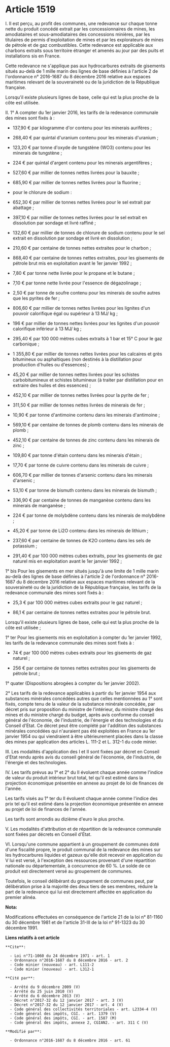 # Article 1519

I. Il est perçu, au profit des communes, une redevance sur chaque tonne nette du produit concédé extrait par les
concessionnaires de mines, les amodiataires et sous-amodiataires des concessions minières, par les titulaires de permis
d'exploitation de mines et par les explorateurs de mines de pétrole et de gaz combustibles. Cette redevance est applicable
aux charbons extraits sous territoire étranger et amenés au jour par des puits et installations sis en France. 

Cette redevance ne s'applique pas aux hydrocarbures extraits de gisements situés au-delà de 1 mille marin des lignes de base
définies à l'article 2 de l'ordonnance n° 2016-1687 du 8 décembre 2016 relative aux espaces maritimes relevant de la
souveraineté ou de la juridiction de la République française. 

Lorsqu'il existe plusieurs lignes de base, celle qui est la plus proche de la côte est utilisée. 

II. 1° A compter du 1er janvier 2016, les tarifs de la redevance communale des mines sont fixés à :

- 137,90 € par kilogramme d'or contenu pour les minerais aurifères ;

- 268,40 € par quintal d'uranium contenu pour les minerais d'uranium ;

- 123,20 € par tonne d'oxyde de tungstène (WO3) contenu pour les minerais de tungstène ;

- 224 € par quintal d'argent contenu pour les minerais argentifères ;

- 527,60 € par millier de tonnes nettes livrées pour la bauxite ;

- 685,90 € par millier de tonnes nettes livrées pour la fluorine ;

- pour le chlorure de sodium :

- 652,30 € par millier de tonnes nettes livrées pour le sel extrait par abattage ;

- 397,10 € par millier de tonnes nettes livrées pour le sel extrait en dissolution par sondage et livré raffiné ;

- 132,60 € par millier de tonnes de chlorure de sodium contenu pour le sel extrait en dissolution par sondage et livré en
dissolution ;

- 210,60 € par centaine de tonnes nettes extraites pour le charbon ;

- 868,40 € par centaine de tonnes nettes extraites, pour les gisements de pétrole brut mis en exploitation avant le 1er
janvier 1992 ;

- 7,80 € par tonne nette livrée pour le propane et le butane ;

- 7,10 € par tonne nette livrée pour l'essence de dégazolinage ;

- 2,50 € par tonne de soufre contenu pour les minerais de soufre autres que les pyrites de fer ;

- 806,60 € par millier de tonnes nettes livrées pour les lignites d'un pouvoir calorifique égal ou supérieur à 13 MJ/ kg ;

- 196 € par millier de tonnes nettes livrées pour les lignites d'un pouvoir calorifique inférieur à 13 MJ/ kg ;

- 295,40 € par 100 000 mètres cubes extraits à 1 bar et 15° C pour le gaz carbonique ;

- 1 355,80 € par millier de tonnes nettes livrées pour les calcaires et grès bitumineux ou asphaltiques (non destinés à la
distillation pour production d'huiles ou d'essences) ;

- 45,20 € par millier de tonnes nettes livrées pour les schistes carbobitumineux et schistes bitumineux (à traiter par
distillation pour en extraire des huiles et des essences) ;

- 452,10 € par millier de tonnes nettes livrées pour la pyrite de fer ;

- 311,50 € par millier de tonnes nettes livrées de minerais de fer ;

- 10,90 € par tonne d'antimoine contenu dans les minerais d'antimoine ;

- 569,10 € par centaine de tonnes de plomb contenu dans les minerais de plomb ;

- 452,10 € par centaine de tonnes de zinc contenu dans les minerais de zinc ;

- 109,80 € par tonne d'étain contenu dans les minerais d'étain ;

- 17,70 € par tonne de cuivre contenu dans les minerais de cuivre ;

- 606,70 € par millier de tonnes d'arsenic contenu dans les minerais d'arsenic ;

- 53,10 € par tonne de bismuth contenu dans les minerais de bismuth ;

- 336,90 € par centaine de tonnes de manganèse contenu dans les minerais de manganèse ;

- 224 € par tonne de molybdène contenu dans les minerais de molybdène ;

- 45,20 € par tonne de Li2O contenu dans les minerais de lithium ;

- 237,60 € par centaine de tonnes de K2O contenu dans les sels de potassium ;

- 291,40 € par 100 000 mètres cubes extraits, pour les gisements de gaz naturel mis en exploitation avant le 1er janvier
1992 ; 

1° bis Pour les gisements en mer situés jusqu'à une limite de 1 mille marin au-delà des lignes de base définies à l'article 2
de l'ordonnance n° 2016-1687 du 8 décembre 2016 relative aux espaces maritimes relevant de la souveraineté ou de la
juridiction de la République française, les tarifs de la redevance communale des mines sont fixés à :

- 25,3 € par 100 000 mètres cubes extraits pour le gaz naturel ;

- 86,1 € par centaine de tonnes nettes extraites pour le pétrole brut. 

Lorsqu'il existe plusieurs lignes de base, celle qui est la plus proche de la côte est utilisée ; 

1° ter Pour les gisements mis en exploitation à compter du 1er janvier 1992, les tarifs de la redevance communale des mines
sont fixés à :

- 74 € par 100 000 mètres cubes extraits pour les gisements de gaz naturel ;

- 256 € par centaine de tonnes nettes extraites pour les gisements de pétrole brut ; 

1° quater (Dispositions abrogées à compter du 1er janvier 2002). 

2° Les tarifs de la redevance applicables à partir du 1er janvier 1954 aux substances minérales concédées autres que celles
mentionnées au 1° sont fixés, compte tenu de la valeur de la substance minérale concédée, par décret pris sur proposition du
ministre de l'intérieur, du ministre chargé des mines et du ministre chargé du budget, après avis conforme du conseil général
de l'économie, de l'industrie, de l'énergie et des technologies et du Conseil d'Etat. Ce décret peut être complété par
l'addition des substances minérales concédées qui n'auraient pas été exploitées en France au 1er janvier 1954 ou qui
viendraient à être ultérieurement placées dans la classe des mines par application des articles L. 111-2 et L. 312-1 du code
minier. 

III. Les modalités d'application des I et II sont fixées par décret en Conseil d'Etat rendu après avis du conseil général de
l'économie, de l'industrie, de l'énergie et des technologies. 

IV. Les tarifs prévus au 1° et 2° du II évoluent chaque année comme l'indice de valeur du produit intérieur brut total, tel
qu'il est estimé dans la projection économique présentée en annexe au projet de loi de finances de l'année. 

Les tarifs visés au 1° ter du II évoluent chaque année comme l'indice des prix tel qu'il est estimé dans la projection
économique présentée en annexe au projet de loi de finances de l'année. 

Les tarifs sont arrondis au dizième d'euro le plus proche. 

V. Les modalités d'attribution et de répartition de la redevance communale sont fixées par décrets en Conseil d'Etat. 

VI. Lorsqu'une commune appartient à un groupement de communes doté d'une fiscalité propre, le produit communal de la
redevance des mines sur les hydrocarbures liquides et gazeux qu'elle doit recevoir en application du V lui est versé, à
l'exception des ressources provenant d'une répartition nationale ou départementale, à concurrence de 60 %. Le solde de ce
produit est directement versé au groupement de communes. 

Toutefois, le conseil délibérant du groupement de communes peut, par délibération prise à la majorité des deux tiers de ses
membres, réduire la part de la redevance qui lui est directement affectée en application du premier alinéa.

**Nota:**

Modifications effectuées en conséquence de l'article 21 de la loi n° 81-1160 du 30 décembre 1981 et de l'article 31-III de la
loi n° 91-1323 du 30 décembre 1991.

**Liens relatifs à cet article**

	**Cite**:

	  - Loi n°71-1060 du 24 décembre 1971 - art. 1
	  - Ordonnance n°2016-1687 du 8 décembre 2016 - art. 2
	  - Code minier (nouveau) - art. L111-2
	  - Code minier (nouveau) - art. L312-1

	**Cité par**:

	  - Arrêté du 9 décembre 2009 (V)
	  - Arrêté du 25 juin 2010 (V)
	  - Arrêté du 6 décembre 2013 (V)
	  - Décret n°2017-32 du 12 janvier 2017 - art. 3 (V)
	  - Décret n°2017-32 du 12 janvier 2017 - art. 4 (V)
	  - Code général des collectivités territoriales - art. L2334-4 (V)
	  - Code général des impôts, CGI. - art. 1379 (V)
	  - Code général des impôts, CGI. - art. 1587 (M)
	  - Code général des impôts, annexe 2, CGIAN2. - art. 311 C (V)

	**Modifié par**:

	  - Ordonnance n°2016-1687 du 8 décembre 2016 - art. 61
